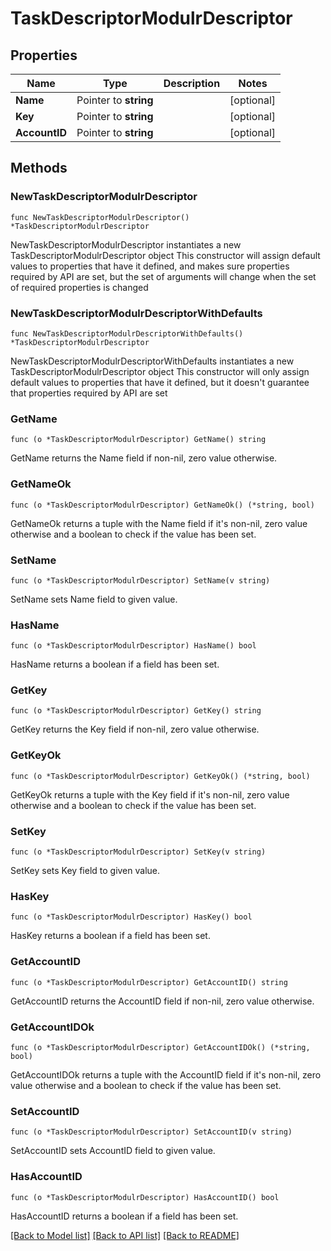 # TaskDescriptorModulrDescriptor

## Properties

Name | Type | Description | Notes
------------ | ------------- | ------------- | -------------
**Name** | Pointer to **string** |  | [optional]
**Key** | Pointer to **string** |  | [optional]
**AccountID** | Pointer to **string** |  | [optional]

## Methods

### NewTaskDescriptorModulrDescriptor

`func NewTaskDescriptorModulrDescriptor() *TaskDescriptorModulrDescriptor`

NewTaskDescriptorModulrDescriptor instantiates a new TaskDescriptorModulrDescriptor object
This constructor will assign default values to properties that have it defined,
and makes sure properties required by API are set, but the set of arguments
will change when the set of required properties is changed

### NewTaskDescriptorModulrDescriptorWithDefaults

`func NewTaskDescriptorModulrDescriptorWithDefaults() *TaskDescriptorModulrDescriptor`

NewTaskDescriptorModulrDescriptorWithDefaults instantiates a new TaskDescriptorModulrDescriptor object
This constructor will only assign default values to properties that have it defined,
but it doesn't guarantee that properties required by API are set

### GetName

`func (o *TaskDescriptorModulrDescriptor) GetName() string`

GetName returns the Name field if non-nil, zero value otherwise.

### GetNameOk

`func (o *TaskDescriptorModulrDescriptor) GetNameOk() (*string, bool)`

GetNameOk returns a tuple with the Name field if it's non-nil, zero value otherwise
and a boolean to check if the value has been set.

### SetName

`func (o *TaskDescriptorModulrDescriptor) SetName(v string)`

SetName sets Name field to given value.

### HasName

`func (o *TaskDescriptorModulrDescriptor) HasName() bool`

HasName returns a boolean if a field has been set.

### GetKey

`func (o *TaskDescriptorModulrDescriptor) GetKey() string`

GetKey returns the Key field if non-nil, zero value otherwise.

### GetKeyOk

`func (o *TaskDescriptorModulrDescriptor) GetKeyOk() (*string, bool)`

GetKeyOk returns a tuple with the Key field if it's non-nil, zero value otherwise
and a boolean to check if the value has been set.

### SetKey

`func (o *TaskDescriptorModulrDescriptor) SetKey(v string)`

SetKey sets Key field to given value.

### HasKey

`func (o *TaskDescriptorModulrDescriptor) HasKey() bool`

HasKey returns a boolean if a field has been set.

### GetAccountID

`func (o *TaskDescriptorModulrDescriptor) GetAccountID() string`

GetAccountID returns the AccountID field if non-nil, zero value otherwise.

### GetAccountIDOk

`func (o *TaskDescriptorModulrDescriptor) GetAccountIDOk() (*string, bool)`

GetAccountIDOk returns a tuple with the AccountID field if it's non-nil, zero value otherwise
and a boolean to check if the value has been set.

### SetAccountID

`func (o *TaskDescriptorModulrDescriptor) SetAccountID(v string)`

SetAccountID sets AccountID field to given value.

### HasAccountID

`func (o *TaskDescriptorModulrDescriptor) HasAccountID() bool`

HasAccountID returns a boolean if a field has been set.


[[Back to Model list]](../README.md#documentation-for-models) [[Back to API list]](../README.md#documentation-for-api-endpoints) [[Back to README]](../README.md)
